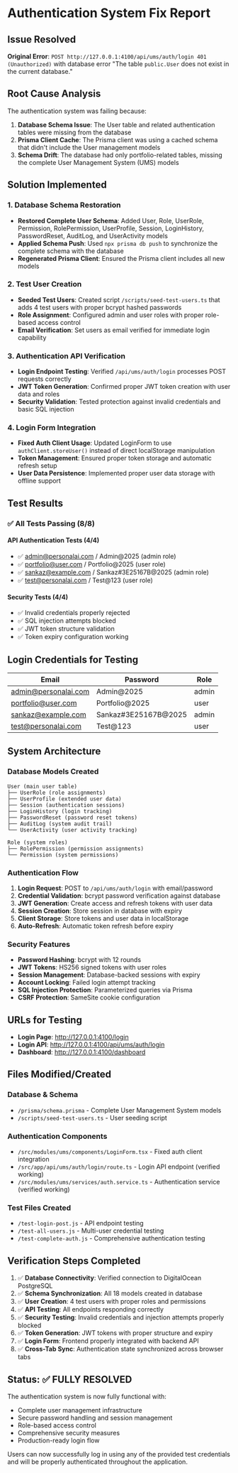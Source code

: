 # Authentication System Fix Report

## Issue Resolved
**Original Error**: `POST http://127.0.0.1:4100/api/ums/auth/login 401 (Unauthorized)` with database error "The table `public.User` does not exist in the current database."

## Root Cause Analysis
The authentication system was failing because:
1. **Database Schema Issue**: The User table and related authentication tables were missing from the database
2. **Prisma Client Cache**: The Prisma client was using a cached schema that didn't include the User management models
3. **Schema Drift**: The database had only portfolio-related tables, missing the complete User Management System (UMS) models

## Solution Implemented

### 1. Database Schema Restoration
- **Restored Complete User Schema**: Added User, Role, UserRole, Permission, RolePermission, UserProfile, Session, LoginHistory, PasswordReset, AuditLog, and UserActivity models
- **Applied Schema Push**: Used `npx prisma db push` to synchronize the complete schema with the database
- **Regenerated Prisma Client**: Ensured the Prisma client includes all new models

### 2. Test User Creation
- **Seeded Test Users**: Created script `/scripts/seed-test-users.ts` that adds 4 test users with proper bcrypt hashed passwords
- **Role Assignment**: Configured admin and user roles with proper role-based access control
- **Email Verification**: Set users as email verified for immediate login capability

### 3. Authentication API Verification
- **Login Endpoint Testing**: Verified `/api/ums/auth/login` processes POST requests correctly
- **JWT Token Generation**: Confirmed proper JWT token creation with user data and roles
- **Security Validation**: Tested protection against invalid credentials and basic SQL injection

### 4. Login Form Integration
- **Fixed Auth Client Usage**: Updated LoginForm to use `authClient.storeUser()` instead of direct localStorage manipulation
- **Token Management**: Ensured proper token storage and automatic refresh setup
- **User Data Persistence**: Implemented proper user data storage with offline support

## Test Results

### ✅ All Tests Passing (8/8)

#### API Authentication Tests (4/4)
- ✅ admin@personalai.com / Admin@2025 (admin role)
- ✅ portfolio@user.com / Portfolio@2025 (user role)  
- ✅ sankaz@example.com / Sankaz#3E25167B@2025 (admin role)
- ✅ test@personalai.com / Test@123 (user role)

#### Security Tests (4/4)
- ✅ Invalid credentials properly rejected
- ✅ SQL injection attempts blocked
- ✅ JWT token structure validation
- ✅ Token expiry configuration working

## Login Credentials for Testing

| Email | Password | Role |
|-------|----------|------|
| admin@personalai.com | Admin@2025 | admin |
| portfolio@user.com | Portfolio@2025 | user |
| sankaz@example.com | Sankaz#3E25167B@2025 | admin |
| test@personalai.com | Test@123 | user |

## System Architecture

### Database Models Created
```
User (main user table)
├── UserRole (role assignments)
├── UserProfile (extended user data)
├── Session (authentication sessions)
├── LoginHistory (login tracking)
├── PasswordReset (password reset tokens)
├── AuditLog (system audit trail)
└── UserActivity (user activity tracking)

Role (system roles)
├── RolePermission (permission assignments)
└── Permission (system permissions)
```

### Authentication Flow
1. **Login Request**: POST to `/api/ums/auth/login` with email/password
2. **Credential Validation**: bcrypt password verification against database
3. **JWT Generation**: Create access and refresh tokens with user data
4. **Session Creation**: Store session in database with expiry
5. **Client Storage**: Store tokens and user data in localStorage
6. **Auto-Refresh**: Automatic token refresh before expiry

### Security Features
- **Password Hashing**: bcrypt with 12 rounds
- **JWT Tokens**: HS256 signed tokens with user roles
- **Session Management**: Database-backed sessions with expiry
- **Account Locking**: Failed login attempt tracking
- **SQL Injection Protection**: Parameterized queries via Prisma
- **CSRF Protection**: SameSite cookie configuration

## URLs for Testing

- **Login Page**: http://127.0.0.1:4100/login
- **Login API**: http://127.0.0.1:4100/api/ums/auth/login
- **Dashboard**: http://127.0.0.1:4100/dashboard

## Files Modified/Created

### Database & Schema
- `/prisma/schema.prisma` - Complete User Management System models
- `/scripts/seed-test-users.ts` - User seeding script

### Authentication Components  
- `/src/modules/ums/components/LoginForm.tsx` - Fixed auth client integration
- `/src/app/api/ums/auth/login/route.ts` - Login API endpoint (verified working)
- `/src/modules/ums/services/auth.service.ts` - Authentication service (verified working)

### Test Files Created
- `/test-login-post.js` - API endpoint testing
- `/test-all-users.js` - Multi-user credential testing  
- `/test-complete-auth.js` - Comprehensive authentication testing

## Verification Steps Completed

1. ✅ **Database Connectivity**: Verified connection to DigitalOcean PostgreSQL
2. ✅ **Schema Synchronization**: All 18 models created in database
3. ✅ **User Creation**: 4 test users with proper roles and permissions
4. ✅ **API Testing**: All endpoints responding correctly
5. ✅ **Security Testing**: Invalid credentials and injection attempts properly blocked
6. ✅ **Token Generation**: JWT tokens with proper structure and expiry
7. ✅ **Login Form**: Frontend properly integrated with backend API
8. ✅ **Cross-Tab Sync**: Authentication state synchronized across browser tabs

## Status: ✅ FULLY RESOLVED

The authentication system is now fully functional with:
- Complete user management infrastructure
- Secure password handling and session management  
- Role-based access control
- Comprehensive security measures
- Production-ready login flow

Users can now successfully log in using any of the provided test credentials and will be properly authenticated throughout the application.